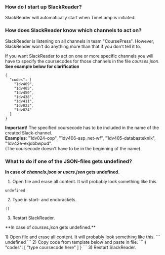 ### How do I start up SlackReader? ###
SlackReader will automatically start when TimeLamp is initiated.
 
### How does SlackReader know which channels to act on? ###
SlackReader is listening on all channels in team "CoursePress". 
However, SlackReader won't do anything more than that if you don't tell it to.

If you want SlackReader to act on one or more specific channels you will have 
to specify the coursecodes for those channels in the file <i>courses.json</i>. <br />
**See example below for clarification**

```
{
  "codes": [
    "1dv409",
    "1dv405",
    "1dv450",
    "1dv438",
    "1dv411",
    "1dv023",
    "1dv024"
  ]
}
```

**Important!**
  The specified coursecode has to be included in the name of the created Slack-channel.<br />
  **Examples**: "1dv024-oop", "1dv406-asp_net-wf", "1dv405-databasteknik", "1dv42e-exjobbwpud".<br />
  (The coursecode doesn't have to be in the beginning of the name).


### What to do if one of the JSON-files gets undefined? ###
**<p>In case of <i>channels.json</i> or <i>users.json</i> gets undefined.</p>**
1) Open file and erase all content. It will probably look something like this.
```
undefined
```
2) Type in start- and endbrackets.
```
[]
```
3) Restart SlackReader.

<p>**In case of <i>courses.json</i> gets undefined.**</p>
1) Open file and erase all content. It will probably look something like this.
```
undefined
```
2) Copy code from template below and paste in file.
```
{
  "codes": [
    "type coursecode here"
  ]
}
```
3) Restart SlackReader.
